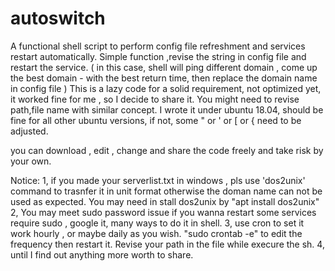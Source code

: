 # autoswitch
A functional shell script to perform config file refreshment and services restart automatically. Simple function ,revise the string in config file and restart the service. ( in this case, shell will ping different domain , come up the best domain - with the best return time, then replace the domain name in config file ) 
This is a lazy code for a solid requirement, not optimized yet, it worked fine for me , so I decide to share it. You might need to revise path,file name with similar concept.  I wrote it under ubuntu 18.04, should be fine for all other ubuntu versions, if not, some " or ' or [ or { need to be adjusted. 

you can download , edit , change and share the code freely and take risk by your own.

Notice: 
1, if you made your serverlist.txt in windows , pls use 'dos2unix' command to trasnfer it in unit format otherwise the doman name can not be used as expected.  You may need in stall dos2unix by "apt install dos2unix"
2, You may meet sudo password issue if you wanna restart some services require sudo , google it, many ways to do it in shell.
3, use cron to set it work hourly , or maybe daily as you wish. "sudo crontab -e" to edit the frequency then restart it. Revise your path in the file while execure the sh.
4, until I find out anything more worth to share.
